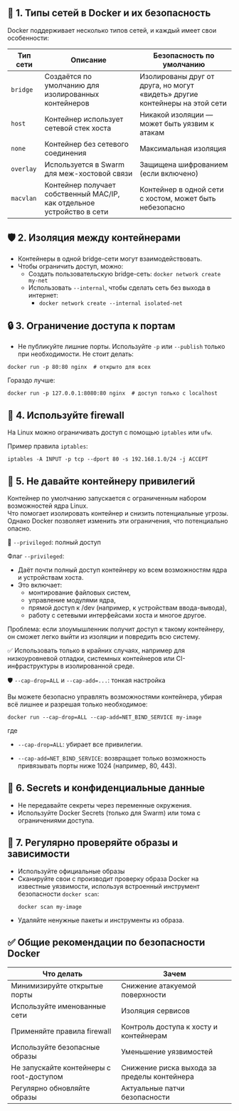 ## 🔐 1. Типы сетей в Docker и их безопасность

Docker поддерживает несколько типов сетей, и каждый имеет свои особенности:

| Тип сети | Описание                                                                 | Безопасность по умолчанию                                                              |
|----------|--------------------------------------------------------------------------|-----------------------------------------------------------------------------------------|
| `bridge` | Создаётся по умолчанию для изолированных контейнеров                    | Изолированы друг от друга, но могут «видеть» другие контейнеры на этой сети            |
| `host`   | Контейнер использует сетевой стек хоста                                 | Никакой изоляции — может быть уязвим к атакам                                          |
| `none`   | Контейнер без сетевого соединения                                       | Максимальная изоляция                                                                  |
| `overlay`| Используется в Swarm для меж-хостовой связи                             | Защищена шифрованием (если включено)                                                   |
| `macvlan`| Контейнер получает собственный MAC/IP, как отдельное устройство в сети  | Контейнер в одной сети с хостом, может быть небезопасно                                |


## 🛡 2. Изоляция между контейнерами

- Контейнеры в одной bridge-сети могут взаимодействовать.
- Чтобы ограничить доступ, можно:
  - Создать пользовательскую bridge-сеть: `docker network create my-net`
  - Использовать `--internal`, чтобы сделать сеть без выхода в интернет: 
    - `docker network create --internal isolated-net`

## 🔒 3. Ограничение доступа к портам

- Не публикуйте лишние порты. Используйте `-p` или `--publish` только при необходимости.
Не стоит делать:
```
docker run -p 80:80 nginx  # открыто для всех
```

Гораздо лучше:
```
docker run -p 127.0.0.1:8080:80 nginx  # доступ только с localhost
```
## 📜 4. Используйте firewall

На Linux можно ограничивать доступ с помощью `iptables` или `ufw`.

Пример правила `iptables`:
```
iptables -A INPUT -p tcp --dport 80 -s 192.168.1.0/24 -j ACCEPT
```

## 🧱 5. Не давайте контейнеру привилегий

Контейнер по умолчанию запускается с ограниченным набором возможностей ядра Linux.   
Что помогает изолировать контейнер и снизить потенциальные угрозы.  
Однако Docker позволяет изменить эти ограничения, что потенциально опасно.

🚫 `--privileged`: полный доступ

Флаг `--privileged`:
- Даёт почти полный доступ контейнеру ко всем возможностям ядра и устройствам хоста.
- Это включает:
  - монтирование файловых систем,
  - управление модулями ядра,
  - прямой доступ к /dev (например, к устройствам ввода-вывода),
  - работу с сетевыми интерфейсами хоста и многое другое.

Проблема: если злоумышленник получит доступ к такому контейнеру, он сможет легко выйти из изоляции и повредить всю систему.

✅ Использовать только в крайних случаях, например для низкоуровневой отладки, системных контейнеров или CI-инфраструктуры в изолированной среде.

🛡 `--cap-drop=ALL` и `--cap-add=...`: тонкая настройка

Вы можете безопасно управлять возможностями контейнера, убирая всё лишнее и разрешая только необходимое:
```
docker run --cap-drop=ALL --cap-add=NET_BIND_SERVICE my-image
```
где
  - `--cap-drop=ALL`: убирает все привилегии.

  - `--cap-add=NET_BIND_SERVICE`: возвращает только возможность привязывать порты ниже 1024 (например, 80, 443).


## 🔐 6. Secrets и конфиденциальные данные

- Не передавайте секреты через переменные окружения.
- Используйте Docker Secrets (только для Swarm) или тома с ограничениями доступа.

## 🧪 7. Регулярно проверяйте образы и зависимости

- Используйте официальные образы 
- Сканируйте свои с производит проверку образа Docker на известные уязвимости, используя встроенный инструмент безопасности `docker scan`:
    ```
    docker scan my-image
    ```
- Удаляйте ненужные пакеты и инструменты из образа.

## ✅ Общие рекомендации по безопасности Docker

| Что делать                                   | Зачем                                               |
|---------------------------------------------|-----------------------------------------------------|
| Минимизируйте открытые порты                | Снижение атакуемой поверхности                      |
| Используйте именованные сети                | Изоляция сервисов                                   |
| Применяйте правила firewall                 | Контроль доступа к хосту и контейнерам              |
| Используйте безопасные образы               | Уменьшение уязвимостей                              |
| Не запускайте контейнеры с root-доступом    | Снижение риска выхода за пределы контейнера         |
| Регулярно обновляйте образы                 | Актуальные патчи безопасности                       |
